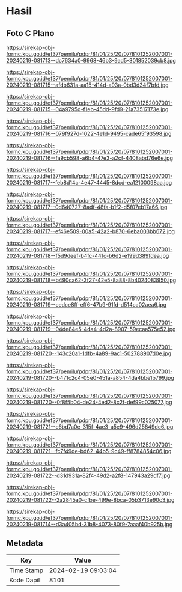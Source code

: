 # Hasil

## Foto C Plano

https://sirekap-obj-formc.kpu.go.id/ef37/pemilu/pdpr/81/01/25/20/07/8101252007001-20240219-081713--dc7634a0-9968-46b3-9ad5-301852039cb8.jpg

https://sirekap-obj-formc.kpu.go.id/ef37/pemilu/pdpr/81/01/25/20/07/8101252007001-20240219-081715--afdb631a-aa15-414d-a93a-0bd3d34f7bfd.jpg

https://sirekap-obj-formc.kpu.go.id/ef37/pemilu/pdpr/81/01/25/20/07/8101252007001-20240219-081715--04a9795d-f1eb-45dd-9fd9-21a73517173e.jpg

https://sirekap-obj-formc.kpu.go.id/ef37/pemilu/pdpr/81/01/25/20/07/8101252007001-20240219-081716--079f927d-1022-4e1d-9495-cade65f93598.jpg

https://sirekap-obj-formc.kpu.go.id/ef37/pemilu/pdpr/81/01/25/20/07/8101252007001-20240219-081716--fa9cb598-a6b4-47e3-a2cf-4408abd76e6e.jpg

https://sirekap-obj-formc.kpu.go.id/ef37/pemilu/pdpr/81/01/25/20/07/8101252007001-20240219-081717--feb8d14c-4e47-4445-8dcd-ea12100098aa.jpg

https://sirekap-obj-formc.kpu.go.id/ef37/pemilu/pdpr/81/01/25/20/07/8101252007001-20240219-081717--0d640727-8adf-48fa-b1f2-d5f07eb17a66.jpg

https://sirekap-obj-formc.kpu.go.id/ef37/pemilu/pdpr/81/01/25/20/07/8101252007001-20240219-081717--ef46e509-00a5-42a2-b870-6eba003bb672.jpg

https://sirekap-obj-formc.kpu.go.id/ef37/pemilu/pdpr/81/01/25/20/07/8101252007001-20240219-081718--f5d9deef-b4fc-441c-b6d2-e199d389fdea.jpg

https://sirekap-obj-formc.kpu.go.id/ef37/pemilu/pdpr/81/01/25/20/07/8101252007001-20240219-081718--b490ca62-3f27-42e5-8a88-8b4024083950.jpg

https://sirekap-obj-formc.kpu.go.id/ef37/pemilu/pdpr/81/01/25/20/07/8101252007001-20240219-081719--cedce8ff-eff6-47b9-91fd-d514ca02aea6.jpg

https://sirekap-obj-formc.kpu.go.id/ef37/pemilu/pdpr/81/01/25/20/07/8101252007001-20240219-081719--04de84e5-4da4-4d2a-8907-59ecaa575e52.jpg

https://sirekap-obj-formc.kpu.go.id/ef37/pemilu/pdpr/81/01/25/20/07/8101252007001-20240219-081720--143c20a1-1dfb-4a89-9ac1-502788907d0e.jpg

https://sirekap-obj-formc.kpu.go.id/ef37/pemilu/pdpr/81/01/25/20/07/8101252007001-20240219-081720--b471c2c4-05e0-451a-a854-4da4bbe1b799.jpg

https://sirekap-obj-formc.kpu.go.id/ef37/pemilu/pdpr/81/01/25/20/07/8101252007001-20240219-081720--0f8f5b04-de24-4ed2-8c2f-def99c025077.jpg

https://sirekap-obj-formc.kpu.go.id/ef37/pemilu/pdpr/81/01/25/20/07/8101252007001-20240219-081721--c6bd7a0e-315f-4ae3-a5e9-496d25849dc6.jpg

https://sirekap-obj-formc.kpu.go.id/ef37/pemilu/pdpr/81/01/25/20/07/8101252007001-20240219-081721--fc7f49de-bd62-44b5-9c49-ff8784854c06.jpg

https://sirekap-obj-formc.kpu.go.id/ef37/pemilu/pdpr/81/01/25/20/07/8101252007001-20240219-081722--d31d931a-82f4-49d2-a2f8-147943a29df7.jpg

https://sirekap-obj-formc.kpu.go.id/ef37/pemilu/pdpr/81/01/25/20/07/8101252007001-20240219-081722--2a2845a0-cfbe-499e-8bca-05b3713e90c3.jpg

https://sirekap-obj-formc.kpu.go.id/ef37/pemilu/pdpr/81/01/25/20/07/8101252007001-20240219-081714--d3a405bd-31b8-4073-80f9-7aaaf40b925b.jpg


## Metadata

| Key        | Value               |
| ---------- | ------------------- |
| Time Stamp | 2024-02-19 09:03:04 |
| Kode Dapil | 8101                |



